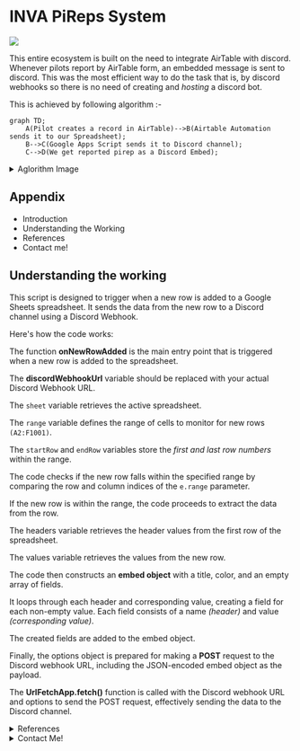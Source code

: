 
# INVA PiReps System
 
 ![](https://img.shields.io/static/v1?style=flat&logo=appveyor&logo=https://simpleicons.org/icons/discord.svg&label=&message=𝖊𝖑𝖉𝖗𝖆𝖌𝖔.#6586&color=#5865F2)
 
This entire ecosystem is built on the need to integrate AirTable with discord. Whenever pilots report by AirTable form, an embedded message is sent to discord. This was the most efficient way to do the task that is, by discord webhooks so there is no need of creating and _hosting_ a discord bot.

This is achieved by following algorithm :-

```mermaid
graph TD;
    A(Pilot creates a record in AirTable)-->B(Airtable Automation sends it to our Spreadsheet);
    B-->C(Google Apps Script sends it to Discord channel);
    C-->D(We get reported pirep as a Discord Embed);
```

<details><summary>Aglorithm Image</summary>
![algotemplate](https://github.com/eldrago4/INVA-Pireps-System/assets/63483703/33e6e9f5-17bb-4e26-8952-aaebd6de680e)
</details>


## Appendix

- Introduction
- Understanding the Working
- References
- Contact me!


## Understanding the working
This script is designed to trigger when a new row is added to a Google Sheets spreadsheet. It sends the data from the new row to a Discord channel using a Discord Webhook.

Here's how the code works:

The function **onNewRowAdded** is the main entry point that is triggered when a new row is added to the spreadsheet.

The **discordWebhookUrl** variable should be replaced with your actual Discord Webhook URL.

The `sheet` variable retrieves the active spreadsheet.

The `range` variable defines the range of cells to monitor for new rows `(A2:F1001)`.

The `startRow` and `endRow` variables store the _first and last row numbers_ within the range.

The code checks if the new row falls within the specified range by comparing the row and column indices of the `e.range` parameter.

If the new row is within the range, the code proceeds to extract the data from the row.

The headers variable retrieves the header values from the first row of the spreadsheet.

The values variable retrieves the values from the new row.

The code then constructs an **embed object** with a title, color, and an empty array of fields.

It loops through each header and corresponding value, creating a field for each non-empty value. Each field consists of a name _(header)_ and value _(corresponding value)_.

The created fields are added to the embed object.

Finally, the options object is prepared for making a **POST** request to the Discord webhook URL, including the JSON-encoded embed object as the payload.

The **UrlFetchApp.fetch()** function is called with the Discord webhook URL and options to send the POST request, effectively sending the data to the Discord channel.

<details>
  <summary>References</summary>
## References
[^1]: [Cannot find active sheet: TypeError: read properties of undefined (reading 'source')](https://webapps.stackexchange.com/questions/169822/cannot-find-active-sheet-typeerror-read-properties-of-undefined-reading-sour)

[^2]: [Google Apps Script Documentation)](https://developers.google.com/apps-script)

[^3]: [Spreadsheet Service)](https://developers.google.com/apps-script/reference/spreadsheet) ` covers the Spreadsheet Service in Google Apps Script, which provides methods for working with Google Sheets.`

[^4]: [UrlFetchApp)](https://developers.google.com/apps-script/reference/url-fetch/url-fetch-app) ` allows making HTTP requests from a script, including sending POST requests to webhooks.`

[^5]: (Discord Webhooks Documentation)](https://discord.com/developers/docs/resources/webhook)
</details>




<details>
<summary>Contact Me!</summary>
## Contact Me!
[gmail](mailto:tred38434@gmail.com)
</details>

